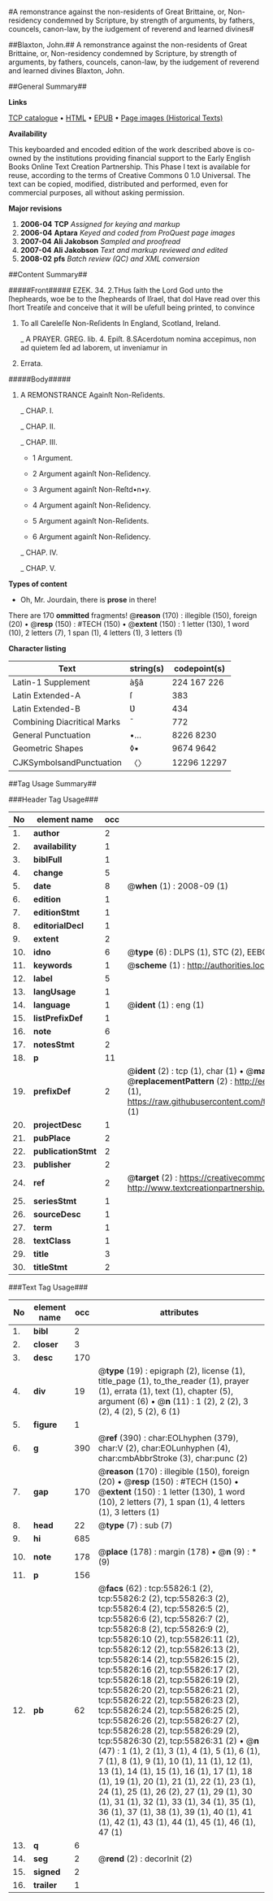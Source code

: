 #A remonstrance against the non-residents of Great Brittaine, or, Non-residency condemned by Scripture, by strength of arguments, by fathers, councels, canon-law, by the iudgement of reverend and learned divines#

##Blaxton, John.##
A remonstrance against the non-residents of Great Brittaine, or, Non-residency condemned by Scripture, by strength of arguments, by fathers, councels, canon-law, by the iudgement of reverend and learned divines
Blaxton, John.

##General Summary##

**Links**

[TCP catalogue](http://www.ota.ox.ac.uk/tcp/)  • 
[HTML](http://tei.it.ox.ac.uk/tcp/Texts-HTML/free/A28/A28368.html)  • 
[EPUB](http://tei.it.ox.ac.uk/tcp/Texts-EPUB/free/A28/A28368.epub) • 
[Page images (Historical Texts)](https://data.historicaltexts.jisc.ac.uk/view?pubId=eebo-12187293e&pageId=eebo-12187293e-55826-1)

**Availability**

This keyboarded and encoded edition of the
	       work described above is co-owned by the institutions
	       providing financial support to the Early English Books
	       Online Text Creation Partnership. This Phase I text is
	       available for reuse, according to the terms of Creative
	       Commons 0 1.0 Universal. The text can be copied,
	       modified, distributed and performed, even for
	       commercial purposes, all without asking permission.

**Major revisions**

1. __2006-04__ __TCP__ *Assigned for keying and markup*
1. __2006-04__ __Aptara__ *Keyed and coded from ProQuest page images*
1. __2007-04__ __Ali Jakobson__ *Sampled and proofread*
1. __2007-04__ __Ali Jakobson__ *Text and markup reviewed and edited*
1. __2008-02__ __pfs__ *Batch review (QC) and XML conversion*

##Content Summary##

#####Front#####
EZEK. 34. 2.THus ſaith the Lord God unto the
ſhepheards, woe be to the ſhepheards
of Iſrael, that doI Have read over this ſhort Treatiſe
and conceive that it will be uſefull being
printed, to convince
1. To all Careleſſe Non-Reſidents In England, Scotland, Ireland.

    _ A PRAYER.
GREG. lib. 4. Epiſt. 8.SAcerdotum nomina accepimus, non
ad quietem ſed ad laborem, ut inveniamur
in 
1. Errata.

#####Body#####

1. A REMONSTRANCE
Againſt Non-Reſidents.

    _ CHAP. I.

    _ CHAP. II.

    _ CHAP. III.

      * 1 Argument.

      * 2 Argument againſt Non-Reſidency.

      * 3 Argument againſt Non-Reſtd•n•y.

      * 4 Argument againſt Non-Reſidency.

      * 5 Argument againſt Non-Reſidents.

      * 6 Argument againſt Non-Reſidency.

    _ CHAP. IV.

    _ CHAP. V.

**Types of content**

  * Oh, Mr. Jourdain, there is **prose** in there!

There are 170 **ommitted** fragments! 
 @__reason__ (170) : illegible (150), foreign (20)  •  @__resp__ (150) : #TECH (150)  •  @__extent__ (150) : 1 letter (130), 1 word (10), 2 letters (7), 1 span (1), 4 letters (1), 3 letters (1)

**Character listing**


|Text|string(s)|codepoint(s)|
|---|---|---|
|Latin-1 Supplement|à§â|224 167 226|
|Latin Extended-A|ſ|383|
|Latin Extended-B|Ʋ|434|
|Combining             Diacritical Marks|̄|772|
|General Punctuation|•…|8226 8230|
|Geometric Shapes|◊▪|9674 9642|
|CJKSymbolsandPunctuation|〈〉|12296 12297|

##Tag Usage Summary##

###Header Tag Usage###

|No|element name|occ|attributes|
|---|---|---|---|
|1.|__author__|2||
|2.|__availability__|1||
|3.|__biblFull__|1||
|4.|__change__|5||
|5.|__date__|8| @__when__ (1) : 2008-09 (1)|
|6.|__edition__|1||
|7.|__editionStmt__|1||
|8.|__editorialDecl__|1||
|9.|__extent__|2||
|10.|__idno__|6| @__type__ (6) : DLPS (1), STC (2), EEBO-CITATION (1), OCLC (1), VID (1)|
|11.|__keywords__|1| @__scheme__ (1) : http://authorities.loc.gov/ (1)|
|12.|__label__|5||
|13.|__langUsage__|1||
|14.|__language__|1| @__ident__ (1) : eng (1)|
|15.|__listPrefixDef__|1||
|16.|__note__|6||
|17.|__notesStmt__|2||
|18.|__p__|11||
|19.|__prefixDef__|2| @__ident__ (2) : tcp (1), char (1)  •  @__matchPattern__ (2) : ([0-9\-]+):([0-9IVX]+) (1), (.+) (1)  •  @__replacementPattern__ (2) : http://eebo.chadwyck.com/downloadtiff?vid=$1&page=$2 (1), https://raw.githubusercontent.com/textcreationpartnership/Texts/master/tcpchars.xml#$1 (1)|
|20.|__projectDesc__|1||
|21.|__pubPlace__|2||
|22.|__publicationStmt__|2||
|23.|__publisher__|2||
|24.|__ref__|2| @__target__ (2) : https://creativecommons.org/publicdomain/zero/1.0/ (1), http://www.textcreationpartnership.org/docs/. (1)|
|25.|__seriesStmt__|1||
|26.|__sourceDesc__|1||
|27.|__term__|1||
|28.|__textClass__|1||
|29.|__title__|3||
|30.|__titleStmt__|2||


###Text Tag Usage###

|No|element name|occ|attributes|
|---|---|---|---|
|1.|__bibl__|2||
|2.|__closer__|3||
|3.|__desc__|170||
|4.|__div__|19| @__type__ (19) : epigraph (2), license (1), title_page (1), to_the_reader (1), prayer (1), errata (1), text (1), chapter (5), argument (6)  •  @__n__ (11) : 1 (2), 2 (2), 3 (2), 4 (2), 5 (2), 6 (1)|
|5.|__figure__|1||
|6.|__g__|390| @__ref__ (390) : char:EOLhyphen (379), char:V (2), char:EOLunhyphen (4), char:cmbAbbrStroke (3), char:punc (2)|
|7.|__gap__|170| @__reason__ (170) : illegible (150), foreign (20)  •  @__resp__ (150) : #TECH (150)  •  @__extent__ (150) : 1 letter (130), 1 word (10), 2 letters (7), 1 span (1), 4 letters (1), 3 letters (1)|
|8.|__head__|22| @__type__ (7) : sub (7)|
|9.|__hi__|685||
|10.|__note__|178| @__place__ (178) : margin (178)  •  @__n__ (9) : * (9)|
|11.|__p__|156||
|12.|__pb__|62| @__facs__ (62) : tcp:55826:1 (2), tcp:55826:2 (2), tcp:55826:3 (2), tcp:55826:4 (2), tcp:55826:5 (2), tcp:55826:6 (2), tcp:55826:7 (2), tcp:55826:8 (2), tcp:55826:9 (2), tcp:55826:10 (2), tcp:55826:11 (2), tcp:55826:12 (2), tcp:55826:13 (2), tcp:55826:14 (2), tcp:55826:15 (2), tcp:55826:16 (2), tcp:55826:17 (2), tcp:55826:18 (2), tcp:55826:19 (2), tcp:55826:20 (2), tcp:55826:21 (2), tcp:55826:22 (2), tcp:55826:23 (2), tcp:55826:24 (2), tcp:55826:25 (2), tcp:55826:26 (2), tcp:55826:27 (2), tcp:55826:28 (2), tcp:55826:29 (2), tcp:55826:30 (2), tcp:55826:31 (2)  •  @__n__ (47) : 1 (1), 2 (1), 3 (1), 4 (1), 5 (1), 6 (1), 7 (1), 8 (1), 9 (1), 10 (1), 11 (1), 12 (1), 13 (1), 14 (1), 15 (1), 16 (1), 17 (1), 18 (1), 19 (1), 20 (1), 21 (1), 22 (1), 23 (1), 24 (1), 25 (1), 26 (2), 27 (1), 29 (1), 30 (1), 31 (1), 32 (1), 33 (1), 34 (1), 35 (1), 36 (1), 37 (1), 38 (1), 39 (1), 40 (1), 41 (1), 42 (1), 43 (1), 44 (1), 45 (1), 46 (1), 47 (1)|
|13.|__q__|6||
|14.|__seg__|2| @__rend__ (2) : decorInit (2)|
|15.|__signed__|2||
|16.|__trailer__|1||
